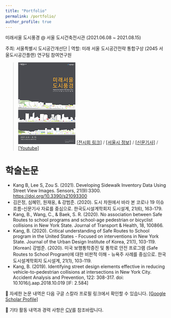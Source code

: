 ```yaml
---
title: "Portfolio"
permalink: /portfolio/
author_profile: true
---
```


미래서울 도시풍경 @ 서울 도시건축전시관 (2021.06.08 ~ 2021.08.15)

주최: 서울특별시 도시공간개선단 | 역할: 미래 서울 도시공간전략 통합구상 (2045 서울도시공간플랜) 연구팀 참여연구원
> ![x](/files/mappingfutureagendaofpublicspaceinseoul_178x254.png)
> [[전시회 링크]](https://sca.seoul.go.kr/seoulhour/site/urbanArch/exhibition/exhibitNow/421) / [[서울시 정보]](https://news.seoul.go.kr/citybuild/archives/513005) / [[신문기사]](https://news.joins.com/article/24086008) / [[Youtube]](https://www.youtube.com/watch?v=hFyG75uMIQI)


# 학술논문
*  Kang B, Lee S, Zou S. (2021). Developing Sidewalk Inventory Data Using Street View Images. Sensors, 21(9):3300. https://doi.org/10.3390/s21093300 
* 김은정, 심혜민, 원재웅, & 강범준. (2020). 도시 차원에서 바라 본 코로나 19 이슈 흐름-신문기사 자료를 중심으로. 한국도시설계학회지 도시설계, 21(6), 163-179.
* Kang, B., Wang, C., & Baek, S. R. (2020). No association between Safe Routes to school programs and school-age pedestrian or bicyclist collisions in New York State. Journal of Transport & Health, 18, 100866.
* Kang, B. (2020). Critical understanding of Safe Routes to School program in the United States - Focused on interventions in New York State.  Journal of the Urban Design Institute of Korea, 21(1), 103-119. [Korean]
강범준. (2020). 미국 보행통학증진 및 통학로 안전 프로그램 (Safe Routes to School Program)에 대한 비판적 이해 - 뉴욕주 사례를 중심으로. 한국도시설계학회지 도시설계, 21(1), 103-119.
* Kang, B. (2019). Identifying street design elements effective in reducing vehicle-to-pedestrian collisions at intersections in New York City. Accident Analysis and Prevention, 122: 308-317. doi: 10.1016/j.aap.2018.10.019 [IF: 2.584]

📰 자세한 논문 내역은 다음 구글 스칼라 프로필 링크에서 확인할 수 있습니다. [[Google Scholar Profile]](https://scholar.google.com/citations?hl=en&user=OgXBE_4AAAAJ&view_op=list_works&sortby=pubdate)

📑 기타 활동 내역과 경력 사항은 [CV](https://docs.google.com/document/d/1taio6Weqx4-L7HkPty6WoQpgZYEDqC3TdxDGAQN0uIo/edit?usp=sharing)를 참조바랍니다.

<!--
{% include base_path %}

{% for post in site.portfolio %}
  {% include archive-single.html %}
{% endfor %}
-->
